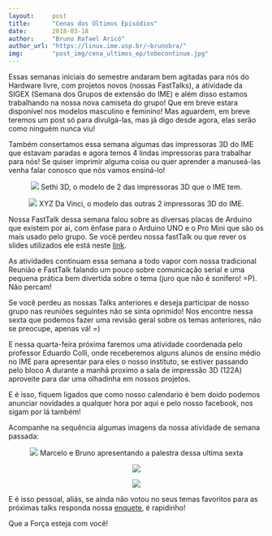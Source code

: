```yaml
---
layout:     post
title:      "Cenas dos Últimos Episódios"
date:       2018-03-18
author:     "Bruno Rafael Aricó"
author_url: "https://linux.ime.usp.br/~brunobra/"
img: 	    "post_img/cena_ultimos_ep/tobecontinue.jpg"
---
```


Essas semanas iniciais do semestre andaram bem agitadas para nós do Hardware livre, com projetos novos (nossas FastTalks), a atividade da SIGEX (Semana dos Grupos de extensão do IME) e além disso estamos trabalhando na nossa nova camiseta do grupo! Que em breve estara disponível nos modelos masculino e feminino! Mas aguardem, em breve teremos um post só para divulgá-las, mas já digo desde agora, elas serão como ninguém nunca viu!

Também consertamos essa semana algumas das impressoras 3D do IME que estavam paradas e agora temos 4 lindas impressoras para trabalhar para nós! Se quiser imprimir alguma coisa ou quer aprender a manuseá-las venha falar conosco que nós vamos ensiná-lo!

<p style="text-align: center;">
    <img src="{{ site.baseurl }}/post_img/cena_ultimos_ep/sethi.jpg" style="margin: 0 auto; max-height: 390px;" />
Sethi 3D, o modelo de 2 das impressoras 3D que o IME tem.
</p>

<p style="text-align: center;">
    <img src="{{ site.baseurl }}/post_img/cena_ultimos_ep/xyz.jpg" style="margin: 0 auto; max-height: 390px;" />
XYZ Da Vinci, o modelo das outras 2 impressoras 3D do IME.
</p>

Nossa FastTalk dessa semana falou sobre as diversas placas de Arduino que existem por aí, com ênfase para o Arduino UNO e o Pro Mini que são os mais usado pelo grupo. Se você perdeu nossa fastTalk ou que rever os slides utilizados ele está neste [link][slides].

As atividades continuam essa semana a todo vapor com nossa tradicional Reunião e FastTalk falando um pouco sobre comunicação serial e uma pequena prática bem divertida sobre o tema (juro que não é sonifero! =P). Não percam!

Se você perdeu as nossas Talks anteriores e deseja participar de nosso grupo nas reuniões seguintes não se sinta oprimido! Nos encontre nessa sexta que podemos fazer uma revisão geral sobre os temas anteriores, não se preocupe, apenas vá! =)

E nessa quarta-feira próxima faremos uma atividade coordenada pelo professor Eduardo Colli, onde receberemos alguns alunos de ensino médio no IME para apresentar para eles o nosso instituto, se estiver passando pelo bloco A durante a manhã proximo a sala de impressão 3D (122A) aproveite para dar uma olhadinha em nossos projetos.

E é isso, fiquem ligados que como nosso calendario é bem doido podemos anunciar novidades a qualquer hora por aqui e pelo nosso facebook, nos sigam por lá também!

Acompanhe na sequência algumas imagens da nossa atividade de semana passada:

<p style="text-align: center;">
    <img src="{{ site.baseurl }}/post_img/cena_ultimos_ep/1.jpg" style="margin: 0 auto; max-height: 390px;" />
Marcelo e Bruno apresentando a palestra dessa ultima sexta
</p>

<p style="text-align: center;">
    <img src="{{ site.baseurl }}/post_img/cena_ultimos_ep/2.jpg" style="margin: 0 auto; max-height: 390px;" />
</p>

<p style="text-align: center;">
    <img src="{{ site.baseurl }}/post_img/cena_ultimos_ep/3.jpg" style="margin: 0 auto; max-height: 390px;" />
</p>

E é isso pessoal, aliás, se ainda não votou no seus temas favoritos para as próximas talks responda nossa [enquete][enquete], é rapidinho!

Que a Força esteja com você!

[slides]: <https://drive.google.com/open?id=1l0Bc6xiJ98HBjGZovWnFblH6btoJ4VwH9G5TYgrOGFA>
[enquete]: <https://docs.google.com/forms/d/e/1FAIpQLSdYQiCO6x52YQ0Lb5MwypvCDxZ6Mu3-kEQEqW25OOugKyXGbQ/viewform>
